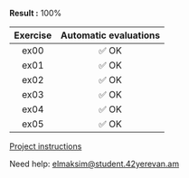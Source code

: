 **Result :** 100%

Exercise | Automatic evaluations |  
:-----------: | :-----------:
ex00 | :white_check_mark: OK 
ex01 | :white_check_mark: OK 
ex02 | :white_check_mark: OK 
ex03 | :white_check_mark: OK 
ex04 | :white_check_mark: OK 
ex05 | :white_check_mark: OK 

[Project instructions](https://github.com/AGolz/Piscine/files/13402375/en.subject.2.pdf)

Need help: elmaksim@student.42yerevan.am
